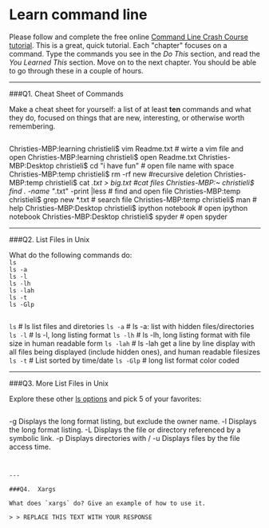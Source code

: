 # Learn command line

Please follow and complete the free online [Command Line Crash Course
tutorial](http://cli.learncodethehardway.org/book/). This is a great,
quick tutorial. Each "chapter" focuses on a command. Type the commands
you see in the _Do This_ section, and read the _You Learned This_
section. Move on to the next chapter. You should be able to go through
these in a couple of hours.

---

###Q1.  Cheat Sheet of Commands  

Make a cheat sheet for yourself: a list of at least **ten** commands and what they do, focused on things that are new, interesting, or otherwise worth remembering.

> > ```
Christies-MBP:learning christieli$ vim Readme.txt  # wirte a vim file and open 
Christies-MBP:learning christieli$ open Readme.txt
Christies-MBP:Desktop christieli$ cd "i have fun"  # open file name with space 
Christies-MBP:temp christieli$ rm -rf new   #recursive deletion 
Christies-MBP:temp christieli$ cat *.txt > big.txt   #cat files 
Christies-MBP:~ christieli$ find . -name "*.txt" -print |less   # find and open file 
Christies-MBP:temp christieli$ grep new *.txt   # search file 
Christies-MBP:temp christieli$ man    # help 
Christies-MBP:Desktop christieli$ ipython notebook   # open ipython notebook
Christies-MBP:Desktop christieli$ spyder    # open spyder 

---

###Q2.  List Files in Unix   

What do the following commands do:  
`ls`  
`ls -a`  
`ls -l`  
`ls -lh`  
`ls -lah`  
`ls -t`  
`ls -Glp`  

> > ```
`ls`  # ls list files and diretories 
`ls -a`  # ls -a: list with hidden files/directories
`ls -l`  # ls -l, long listing format 
`ls -lh`  # ls -lh, long listing format with file size in human readable form 
`ls -lah`  # ls -lah  get a line by line display with all files being displayed (include hidden ones), and human readable filesizes 
`ls -t`  # List sorted by time/date
`ls -Glp` # long list format color coded 

---

###Q3.  More List Files in Unix  

Explore these other [ls options](http://www.techonthenet.com/unix/basic/ls.php) and pick 5 of your favorites:

> > ```
-g	Displays the long format listing, but exclude the owner name.
-l	Displays the long format listing.
-L	Displays the file or directory referenced by a symbolic link.
-p Displays directories with /
-u	Displays files by the file access time.
```
 

---

###Q4.  Xargs   

What does `xargs` do? Give an example of how to use it.

> > REPLACE THIS TEXT WITH YOUR RESPONSE

 

